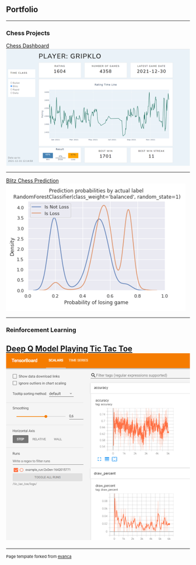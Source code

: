 ## Portfolio

---

### Chess Projects

[Chess Dashboard](https://erikgrip.github.io/chess_dashboard/)
<img src="images/chess_dashboard.png?raw=true"/>

---
[Blitz Chess Prediction](https://erikgrip.github.io/chess_prediction/)
<img src="images/chess_prediction.png?raw=true"/>

---

### Reinforcement Learning

[Deep Q Model Playing Tic Tac Toe](https://erikgrip.github.io/tictactoe_reinforcement_learning/)
<img src="images/tictactoe_tensorboard.png?raw=true"/>
---




---
<p style="font-size:11px">Page template forked from <a href="https://github.com/evanca/quick-portfolio">evanca</a></p>
<!-- Remove above link if you don't want to attibute -->
